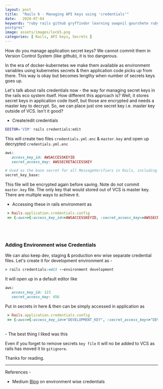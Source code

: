 ```yaml
---
layout: post
title:  "Rails 6 - Managing API keys using 'credentials'"
date:   2020-07-04
keywords: "ruby rails github gryffindor learning swapnil gourshete ruby on rails secrets kubernetes
postgres"
image: assets/images/lock5.png
categories: [ Rails, API keys, Secrets ]
---
```


How do you manage application secret keys? We cannot commit them in Version Control System (like github), it is too dangerous.

In the era of docker-kubernetes we make them available as environment variables using kubernetes secrets & then application
code picks up from there. This way is okay but becomes lengthy when number of secrets keys goes up.

Let's talk about rails credentials now - the way for managing secret keys in the rails eco system itself. How different
this approach is? Well, it stores secret keys in application code itself, but those are encrypted and needs a master key to
decrypt. So, we can place just one secret key i.e. master key outside of VCS. Isn't it good?


- Create/edit credentials

```bash
EDITOR='VIM' rails credentials:edit
```

This will create two files `credentials.yml.enc` & `master.key` and open up decrypted `credentials.yml.enc`

```ruby
aws:
   access_key_id: AWSACCESSKEYID
   secret_access_key: AWSSECRETACCESSKEY

# Used as the base secret for all MessageVerifiers in Rails, including the one protecting cookies.
secret_key_base:
```

This file will be encrypted again before saving. Note do not commit `master.key` file. The only key that would stored 
out of VCS is master key. There are multiple ways to achieve it.

- Accessing these in rails environment as

```ruby
 > Rails.application.credentials.config
 => {:aws=>{:access_key_id=>AWSACCESSKEYID, :secret_access_key=>AWSSECRETACCESSKEY}}
``` 

<br><br>

### Adding Environment wise Credentials

We can also keep dev, staging & production env wise separate credential files. Let's create it for development environment as -

```ruby
> rails credentials:edit --environment development
```

It will open up in a default editor like

```ruby
aws:
   access_key_id: 123
   secret_access_key: 456
```

Put in secrets in here & then can be simply accessed in application as

```ruby
 > Rails.application.credentials.config
 => {:aws=>{:access_key_id=>"DEVELOPMENT_KEY", :secret_access_key=>"DEVELOPMENT_ACCESS_KEY"}}
```

<br>
- The best thing I liked was this

<img src="{{ '/assets/images/development-credentials.png' | prepend: site.baseurl }}" alt="">

Even if you forget to remove secrets `key file` it will no be added to VCS as rails has moved it to `gitignore`.

Thanks for reading.

---

  References - 
 
- Medium [Blog](https://medium.com/@kirill_shevch/encrypted-secrets-credentials-in-rails-6-rails-5-1-5-2-f470accd62fc) on environment wise credentials